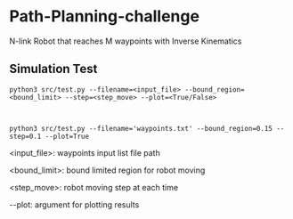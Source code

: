 # Path-Planning-challenge
N-link Robot that reaches M waypoints with Inverse Kinematics



## Simulation Test

    python3 src/test.py --filename=<input_file> --bound_region=<bound_limit> --step=<step_move> --plot=<True/False>
    

    
    python3 src/test.py --filename='waypoints.txt' --bound_region=0.15 --step=0.1 --plot=True

    
<input_file>:       waypoints input list file path

<bound_limit>:      bound limited region for robot moving 

<step_move>:        robot moving step at each time

--plot:             argument for plotting results

